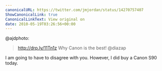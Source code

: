 ```yaml
---
canonicalURL: https://twitter.com/jmjordan/status/14270757407
ShowCanonicalLink: true
CanonicalLinkText: View original on
date: 2010-05-19T03:26:56+00:00
---
```

@ajdphoto:

> http://drp.ly/11Tn1z Why Canon is the best! @diazap

I am going to have to disagree with you. However, I did buy a Canon S90 today.